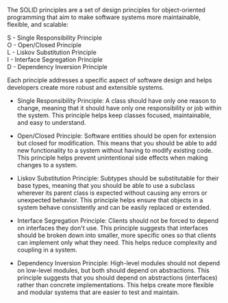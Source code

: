 The SOLID principles are a set of design principles for object-oriented programming that aim to make software systems more maintainable, flexible, and scalable:

S - Single Responsibility Principle  
O - Open/Closed Principle  
L - Liskov Substitution Principle    
I - Interface Segregation Principle  
D - Dependency Inversion Principle  

Each principle addresses a specific aspect of software design and helps developers create more robust and extensible systems.

* Single Responsibility Principle: A class should have only one reason to change, meaning that it should have only one responsibility or job within the system. This principle helps keep classes focused, maintainable, and easy to understand.

* Open/Closed Principle: Software entities should be open for extension but closed for modification. This means that you should be able to add new functionality to a system without having to modify existing code. This principle helps prevent unintentional side effects when making changes to a system.

* Liskov Substitution Principle: Subtypes should be substitutable for their base types, meaning that you should be able to use a subclass wherever its parent class is expected without causing any errors or unexpected behavior. This principle helps ensure that objects in a system behave consistently and can be easily replaced or extended.

* Interface Segregation Principle: Clients should not be forced to depend on interfaces they don't use. This principle suggests that interfaces should be broken down into smaller, more specific ones so that clients can implement only what they need. This helps reduce complexity and coupling in a system.

* Dependency Inversion Principle: High-level modules should not depend on low-level modules, but both should depend on abstractions. This principle suggests that you should depend on abstractions (interfaces) rather than concrete implementations. This helps create more flexible and modular systems that are easier to test and maintain.

